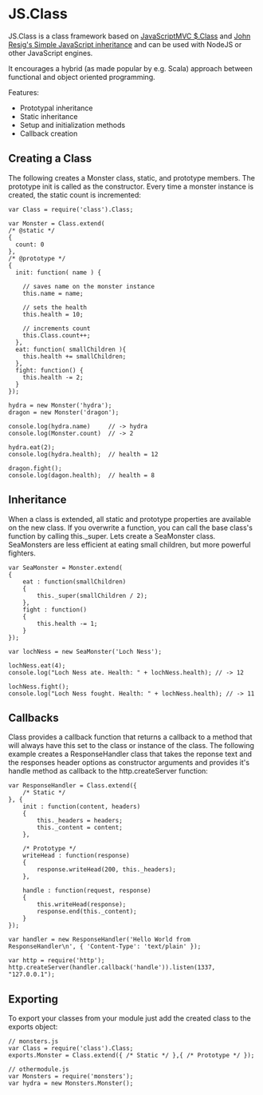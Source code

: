 JS.Class
========

JS.Class is a class framework based on [JavaScriptMVC $.Class](http://javascriptmvc.com/docs.html#&who=jQuery.Class)
and [John Resig's Simple JavaScript inheritance](http://ejohn.org/blog/simple-javascript-inheritance/) and can be used
with NodeJS or other JavaScript engines.

It encourages a hybrid (as made popular by e.g. Scala) approach between functional and object oriented programming.

Features:

- Prototypal inheritance
- Static inheritance
- Setup and initialization methods
- Callback creation

 
Creating a Class
----------------
 
 The following creates a Monster class, static, and prototype members.
 The prototype init is called as the constructor. Every time a monster instance is created, the static count is incremented:
 
 
	var Class = require('class').Class;
	
	var Monster = Class.extend(
	/* @static */
	{
	  count: 0
	},
	/* @prototype */
	{
	  init: function( name ) {
	
	    // saves name on the monster instance
	    this.name = name;
	
	    // sets the health
	    this.health = 10;
	
	    // increments count
	    this.Class.count++;
	  },
	  eat: function( smallChildren ){
	    this.health += smallChildren;
	  },
	  fight: function() {
	    this.health -= 2;
	  }
	});
	
	hydra = new Monster('hydra');
	dragon = new Monster('dragon');
	
	console.log(hydra.name)		// -> hydra
	console.log(Monster.count)	// -> 2
	
	hydra.eat(2);
	console.log(hydra.health);	// health = 12
	
	dragon.fight();    
	console.log(dagon.health);	// health = 8

	
Inheritance
-----------
 
 When a class is extended, all static and prototype properties are available on the new class.
 If you overwrite a function, you can call the base class's function by calling this._super.
 Lets create a SeaMonster class. SeaMonsters are less efficient at eating small children, but more powerful fighters.
 
 
	var SeaMonster = Monster.extend(
	{
		eat : function(smallChildren)
		{
			this._super(smallChildren / 2);
		},
		fight : function()
		{
			this.health -= 1;
		}
	});
	
	var lochNess = new SeaMonster('Loch Ness');
	
	lochNess.eat(4);
	console.log("Loch Ness ate. Health: " + lochNess.health); // -> 12
	
	lochNess.fight();
	console.log("Loch Ness fought. Health: " + lochNess.health); // -> 11

	
Callbacks
---------
 
Class provides a callback function that returns a callback to a method that will always have this set to the class or instance of the class.
The following example creates a ResponseHandler class that takes the reponse text and the responses header options as constructor arguments
and provides it's handle method as callback to the http.createServer function:
 
 
	var ResponseHandler = Class.extend({
		/* Static */
	}, {
		init : function(content, headers)
		{
			this._headers = headers;
			this._content = content;
		},
		
		/* Prototype */
		writeHead : function(response)
		{
			response.writeHead(200, this._headers);
		},
		
		handle : function(request, response)
		{
			this.writeHead(response);
			response.end(this._content);
		}
	});
	
	var handler = new ResponseHandler('Hello World from ResponseHandler\n', { 'Content-Type': 'text/plain' });
	
	var http = require('http');
	http.createServer(handler.callback('handle')).listen(1337, "127.0.0.1");


Exporting
---------

To export your classes from your module just add the created class to the exports object:


	// monsters.js
	var Class = require('class').Class;
	exports.Monster = Class.extend({ /* Static */ },{ /* Prototype */ });
	
	// othermodule.js
	var Monsters = require('monsters');
	var hydra = new Monsters.Monster();


